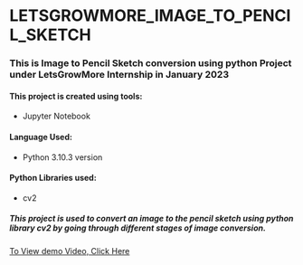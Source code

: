 # LETSGROWMORE_IMAGE_TO_PENCIL_SKETCH
### This is Image to Pencil Sketch conversion using python Project under LetsGrowMore Internship in January 2023
#### This project is created using tools:
- Jupyter Notebook
#### Language Used:
- Python 3.10.3 version
#### Python Libraries used:
- cv2
##### This project is used to convert an image to the pencil sketch using python library cv2 by going through different stages of image conversion.

[To View demo Video, Click Here](https://www.linkedin.com/posts/sakshi-porwal-786159214_january2022-opportunity-python-activity-7024058385654255616-ihUh?utm_source=share&utm_medium=member_desktop)
